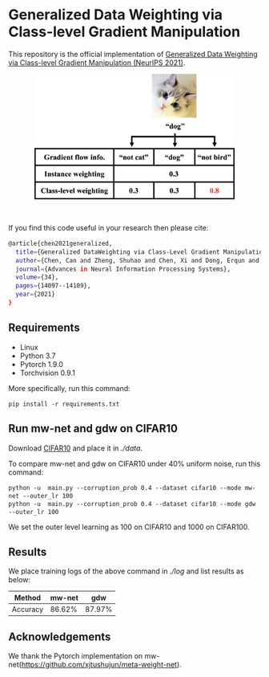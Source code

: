 ﻿# Generalized Data Weighting via Class-level Gradient Manipulation

This repository is the official implementation of [Generalized Data Weighting via Class-level Gradient Manipulation (NeurIPS 2021)](http://arxiv.org/abs/2111.00056). 

<div  align="center"> 
<img src="./pic/intro.png" width = "400" height = "250" align=center />
</div>
<br/><br/>

If you find this code useful in your research then please cite:   
```bash
@article{chen2021generalized,
  title={Generalized DataWeighting via Class-Level Gradient Manipulation},
  author={Chen, Can and Zheng, Shuhao and Chen, Xi and Dong, Erqun and Liu, Xue Steve and Liu, Hao and Dou, Dejing},
  journal={Advances in Neural Information Processing Systems},
  volume={34},
  pages={14097--14109},
  year={2021}
}
``` 



## Requirements

- Linux
- Python 3.7
- Pytorch 1.9.0
- Torchvision 0.9.1

More specifically, run this command:

```setup
pip install -r requirements.txt
```

## Run mw-net and gdw on CIFAR10

Download [CIFAR10](https://www.cs.toronto.edu/~kriz/cifar-10-python.tar.gz) and place it in *./data*.

To compare mw-net and gdw on CIFAR10 under 40% uniform noise, run this command:
```train
python -u  main.py --corruption_prob 0.4 --dataset cifar10 --mode mw-net --outer_lr 100
python -u  main.py --corruption_prob 0.4 --dataset cifar10 --mode gdw --outer_lr 100
```
We set the outer level learning as 100 on CIFAR10 and 1000 on CIFAR100.

## Results
We place training logs of the above command in *./log* and list results as below:

| Method         | mw-net  | gdw |
| ------------------ |---------------- | -------------- |
| Accuracy   |     86.62%         |      87.97%       |


## Acknowledgements
We thank the Pytorch implementation on mw-net(https://github.com/xjtushujun/meta-weight-net).
